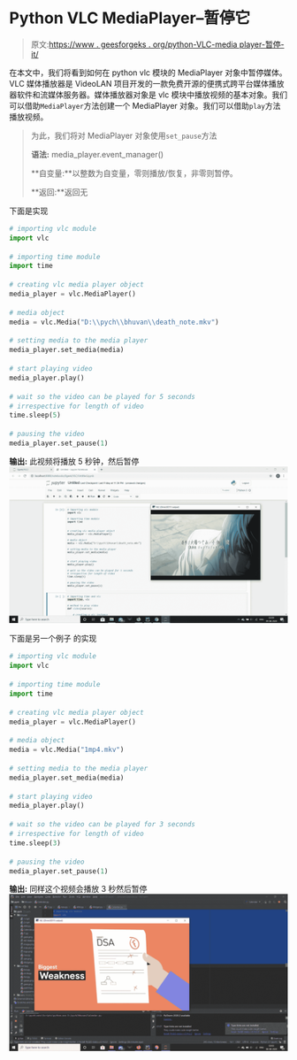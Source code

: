 # Python VLC MediaPlayer–暂停它

> 原文:[https://www . geesforgeks . org/python-VLC-media player-暂停-it/](https://www.geeksforgeeks.org/python-vlc-mediaplayer-pausing-it/)

在本文中，我们将看到如何在 python vlc 模块的 MediaPlayer 对象中暂停媒体。VLC 媒体播放器是 VideoLAN 项目开发的一款免费开源的便携式跨平台媒体播放器软件和流媒体服务器。媒体播放器对象是 vlc 模块中播放视频的基本对象。我们可以借助`MediaPlayer`方法创建一个 MediaPlayer 对象。我们可以借助`play`方法播放视频。

> 为此，我们将对 MediaPlayer 对象使用`set_pause`方法
> 
> **语法:** media_player.event_manager()
> 
> **自变量:**以整数为自变量，零则播放/恢复，非零则暂停。
> 
> **返回:**返回无

下面是实现

```py
# importing vlc module
import vlc

# importing time module
import time

# creating vlc media player object
media_player = vlc.MediaPlayer()

# media object
media = vlc.Media("D:\\pych\\bhuvan\\death_note.mkv")

# setting media to the media player
media_player.set_media(media)

# start playing video
media_player.play()

# wait so the video can be played for 5 seconds
# irrespective for length of video
time.sleep(5)

# pausing the video
media_player.set_pause(1)
```

**输出:**
此视频将播放 5 秒钟，然后暂停
![](img/8a97fafb4e82545c3892a5d6b0f3bb5f.png)

下面是另一个例子
的实现

```py
# importing vlc module
import vlc

# importing time module
import time

# creating vlc media player object
media_player = vlc.MediaPlayer()

# media object
media = vlc.Media("1mp4.mkv")

# setting media to the media player
media_player.set_media(media)

# start playing video
media_player.play()

# wait so the video can be played for 3 seconds
# irrespective for length of video
time.sleep(3)

# pausing the video
media_player.set_pause(1)
```

**输出:**
同样这个视频会播放 3 秒然后暂停
![](img/adad80dcd4fb054e2f8093e65d2cb30f.png)